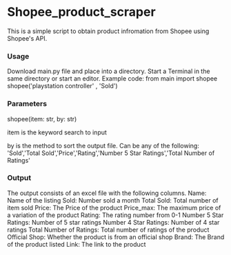 # Shopee_product_scraper
This is a simple script to obtain product infromation from Shopee using Shopee's API. 

### Usage
Download main.py file and place into a directory. Start a Terminal in the same directory or start an editor.
Example code:
from main import shopee
shopee('playstation controller' , 'Sold')

### Parameters
shopee(item: str, by: str)

item is the keyword search to input 

by is the method to sort the output file. Can be any of the following: 'Sold','Total Sold','Price','Rating','Number 5 Star Ratings','Total Number of Ratings'

### Output
The output consists of an excel file with the following columns.
Name: Name of the listing 
Sold: Number sold a month
Total Sold: Total number of item sold
Price: The Price of the product 
Price_max: The maximum price of a variation of the product
Rating: The rating number from 0-1
Number 5 Star Ratings: Number of 5 star ratings
Number 4 Star Ratings: Number of 4 star ratings
Total Number of Ratings: Total number of ratings of the product
Official Shop: Whether the product is from an official shop
Brand: The Brand of the product listed
Link: The link to the product 
